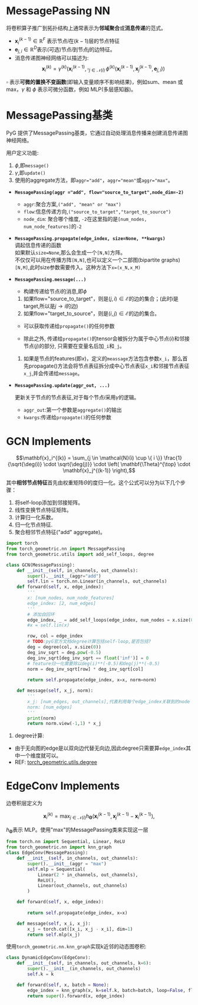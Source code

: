 # MessagePassing NN

将卷积算子推广到拓扑结构上通常表示为**邻域聚合**或**消息传递**的范式。

- $\mathbf{x}^{(k-1)}_i \in \mathbb{R}^F$
表示节点$i$在$(k-1)$层的节点特征
- $\mathbf{e}_{j,i} \in \mathbb{R}^D$表示(可选)节点$i$到节点$j$的边特征。
- 消息传递图神经网络可以描述为:
  $$\mathbf{x}_i^{(k)} = \gamma^{(k)} \left( \mathbf{x}_i^{(k-1)}, \square_{j \in \mathcal{N}(i)} \, \phi^{(k)}\left(\mathbf{x}_i^{(k-1)}, \mathbf{x}_j^{(k-1)},\mathbf{e}_{j,i}\right) \right)$$

$\square$ 表示**可微的置换不变函数**(即输入变量顺序不影响结果)，例如sum、mean 或 max，$\gamma$ 和 $\phi$ 表示可微分函数，例如 MLP(多层感知器)。

# MessagePassing基类
PyG 提供了MessagePassing基类，它通过自动处理消息传播来创建消息传递图神经网络。

用户定义功能:
1. $\phi$,即`message()`
2. $\gamma$,即`update()`
3. 使用的aggregate方法，即`aggr="add"`，`aggr="mean"`或`aggr="max"`。


- **`MessagePassing(aggr ="add", flow="source_to_target",node_dim=-2)`**
  - `aggr`:聚合方案,`("add", "mean" or "max")`
  - `flow`:信息传递方向,`("source_to_target","target_to_source")`
  - `node_dim`: 聚合哪个维度, `-2`在这里指的是`[num_nodes, num_node_features]`的`-2`

- **`MessagePassing.propagate(edge_index, size=None, **kwargs)`**   
    调起信息传递的函数  
    如果默认`size=None`,那么会生成一个`[N,N]`方阵。   
    不仅仅可以用在传播方阵`[N,N]`,也可以定义一个二部图(bipartite graphs)`[N,M]`,此时size参数需要传入。这种方法下`x=(x_N,x_M)`

- **`MessagePassing.message(...)`**
  - 构建传递给节点$i$的消息,即$\phi$
  1) 如果flow="source_to_target"，则是$(j,i)\in\mathcal{E}$的边的集合；(此时$i$是target,所以是$j\rightarrow i$的边)
  2) 如果flow="target_to_source"，则是$(i,j)\in\mathcal{E}$的边的集合。

  - 可以获取传递给`propagate()`的任何参数
  
  - 除此之外, 传递给`propagate()`的tensor会被拆分为属于中心节点($i$)和邻接节点($j$)的部分, 只需要在变量名后加`_i`和`_j`。
  1) 如果是节点的features(即$x$)，定义的`meassage`方法包含参数`x_i`，那么首先propagate()方法会将节点表征拆分成中心节点表征`x_i`和邻接节点表征`x_j`,并会传递给`message`。

- **`MessagePassing.update(aggr_out, ...)`** 

    更新关于节点的节点表征,对于每个节点$i$采用$\gamma$的逻辑。
  - `aggr_out`:第一个参数是`aggregate()`的输出
  - `kwargs`:传递给`propagate()`的任何参数

# GCN Implements
$$\mathbf{x}_i^{(k)} = \sum_{j \in \mathcal{N}(i) \cup \{ i \}} \frac{1}{\sqrt{\deg(i)} \cdot \sqrt{\deg(j)}} \cdot \left( \mathbf{\Theta}^{\top} \cdot \mathbf{x}_j^{(k-1)} \right),$$

其中**相邻节点特征**首先由权重矩阵$\Theta$的度归一化。这个公式可以分为以下几个步骤：

1. 将self-loop添加到邻接矩阵。
2. 线性变换节点特征矩阵。
3. 计算归一化系数。
4. 归一化节点特征.
5. 聚合相邻节点特征("add" aggregate)。

```python
import torch
from torch_geometric.nn import MessagePassing
from torch_geometric.utils import add_self_loops, degree

class GCN(MessagePassing):
    def __init__(self, in_channels, out_channels):
        super().__init__(aggr="add")
        self.lin = torch.nn.Linear(in_channels, out_channels)
    def forward(self, x, edge_index):
        '''
        x: [num_nodes, num_node_features]
        edge_index: [2, num_edges]
        '''
        # 添加自回环
        edge_index, _ = add_self_loops(edge_index, num_nodes = x.size(0))
        #x = self.lin(x)

        row, col = edge_index
        # TODO:pyG官方文档degree计算包括self-loop,是否包括?
        deg = degree(col, x.size(0))
        deg_inv_sqrt = deg.pow(-0.5)
        deg_inv_sqrt[deg_inv_sqrt == float('inf')] = 0
        # feature归一化需要除以deg(i)**(-0.5)和deg(j)**(-0.5)
        norm = deg_inv_sqrt[row] * deg_inv_sqrt[col]
        
        return self.propagate(edge_index, x=x, norm=norm)

    def message(self, x_j, norm):
        '''
        x_j: [num_edges, out_channels],代表利用每个edge_index关联到的node
        norm: [num_edges]
        '''
        print(norm)
        return norm.view(-1,1) * x_j
```
1. degree计算:
- 由于无向图的edge是以双向边代替无向边,因此degree只需要算`edge_index`其中一个维度就可以。
- REF: [torch_geometric.utils.degree](https://pytorch-geometric.readthedocs.io/en/2.0.3/modules/utils.html#torch_geometric.utils.degree)

# EdgeConv Implements

边卷积层定义为

$$\mathbf{x}_i^{(k)} = \max_{j \in \mathcal{N}(i)} h_{\mathbf{\Theta}} \left( \mathbf{x}_i^{(k-1)}, \mathbf{x}_j^{(k-1)} - \mathbf{x}_i^{(k-1)} \right),$$

$h_{\mathbf{\Theta}}$表示 MLP。使用"max"的MessagePassing类来实现这一层

```python
from torch.nn import Sequential, Linear, ReLU
from torch_geometric.nn import knn_graph
class EdgeConv(MessagePassing):
    def __init__(self, in_channels, out_channels):
        super().__init__(aggr = "max")
        self.mlp = Sequential(
            Linear(2 * in_channels, out_channels),
            ReLU(),
            Linear(out_channels, out_channels)
        )

    def forward(self, x, edge_index):
        
        return self.propagate(edge_index, x=x)

    def message(self, x_i, x_j):
        x_j = torch.cat([x_i, x_j - x_i], dim=1)
        return self.mlp(x_j)

```

使用`torch_geometric.nn.knn_graph`实现k近邻的动态图卷积:
```python
class DynamicEdgeConv(EdgeConv):
    def __init__(self, in_channels, out_channels, k=6):
        super().__init__(in_channels, out_channels)
        self.k = k

    def forward(self, x, batch = None):
        edge_index = knn_graph(x, k=self.k, batch=batch, loop=False, flow=self.flow)
        return super().forward(x, edge_index)
```